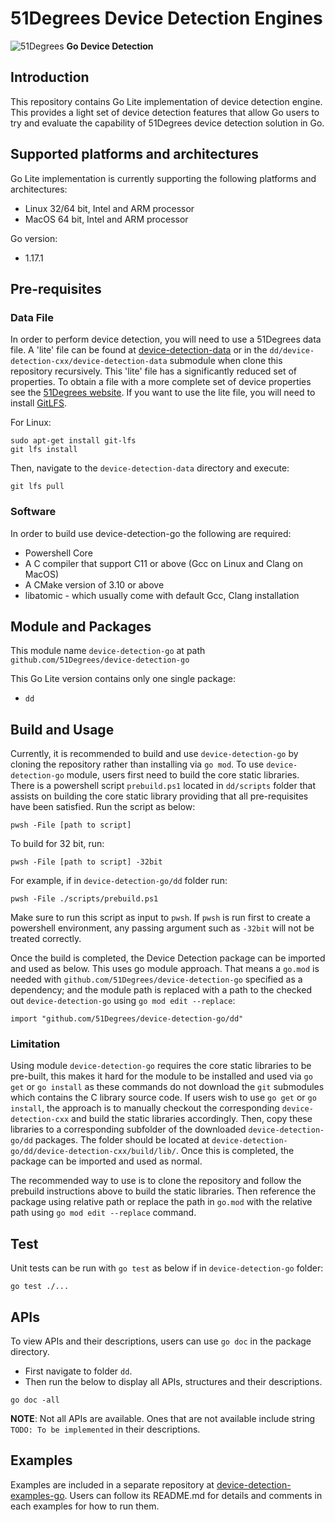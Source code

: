 # 51Degrees Device Detection Engines

![51Degrees](https://51degrees.com/DesktopModules/FiftyOne/Distributor/Logo.ashx?utm_source=github&utm_medium=repository&utm_content=readme_main&utm_campaign=go-open-source "Data rewards the curious") **Go Device Detection**

## Introduction

This repository contains Go Lite implementation of device detection engine. This provides a light set of device detection features that allow Go users to try and evaluate the capability of 51Degrees device detection solution in Go.

## Supported platforms and architectures

Go Lite implementation is currently supporting the following platforms and architectures:
- Linux 32/64 bit, Intel and ARM processor
- MacOS 64 bit, Intel and ARM processor

Go version:
- 1.17.1

## Pre-requisites

### Data File

In order to perform device detection, you will need to use a 51Degrees data file. 
A 'lite' file can be found at [device-detection-data](https://github.com/51degrees/device-detection-data) or in the `dd/device-detection-cxx/device-detection-data` submodule when clone this repository recursively.
This 'lite' file has a significantly reduced set of properties. To obtain a 
file with a more complete set of device properties see the 
[51Degrees website](https://51degrees.com/pricing). 
If you want to use the lite file, you will need to install [GitLFS](https://git-lfs.github.com/).

For Linux:
```
sudo apt-get install git-lfs
git lfs install
```

Then, navigate to the `device-detection-data` directory and execute:

```
git lfs pull
```

### Software

In order to build use device-detection-go the following are required:
- Powershell Core
- A C compiler that support C11 or above (Gcc on Linux and Clang on MacOS)
- A CMake version of 3.10 or above
- libatomic - which usually come with default Gcc, Clang installation

## Module and Packages

This module name `device-detection-go` at path `github.com/51Degrees/device-detection-go`


This Go Lite version contains only one single package:
- `dd`

## Build and Usage

Currently, it is recommended to build and use `device-detection-go` by cloning the repository rather than installing via `go mod`. To use `device-detection-go` module, users first need to build the core static libraries. There is a powershell script `prebuild.ps1` located in `dd/scripts` folder that assists on building the core static library providing that all pre-requisites have been satisfied. Run the script as below:
```
pwsh -File [path to script]
```

To build for 32 bit, run:
```
pwsh -File [path to script] -32bit
```

For example, if in `device-detection-go/dd` folder run:
```
pwsh -File ./scripts/prebuild.ps1
```

Make sure to run this script as input to `pwsh`. If `pwsh` is run first to create a powershell environment, any passing argument such as `-32bit` will not be treated correctly.

Once the build is completed, the Device Detection package can be imported and used as below. This uses go module approach. That means a `go.mod` is needed with `github.com/51Degrees/device-detection-go` specified as a dependency; and the module path is replaced with a path to the checked out `device-detection-go` using `go mod edit --replace`:

```
import "github.com/51Degrees/device-detection-go/dd"
```

### Limitation

Using module `device-detection-go` requires the core static libraries to be pre-built, this makes it hard for the module to be installed and used via `go get` or `go install` as these commands do not download the `git` submodules which contains the C library source code. If users wish to use `go get` or `go install`, the approach is to manually checkout the corresponding `device-detection-cxx` and build the static libraries accordingly. Then, copy these libraries to a corresponding subfolder of the downloaded `device-detection-go/dd` packages. The folder should be located at `device-detection-go/dd/device-detection-cxx/build/lib/`. Once this is completed, the package can be imported and used as normal.

The recommended way to use is to clone the repository and follow the prebuild instructions above to build the static libraries. Then reference the package using relative path or replace the path in `go.mod` with the relative path using `go mod edit --replace` command.

## Test

Unit tests can be run with `go test` as below if in `device-detection-go` folder:
```
go test ./...
```

## APIs

To view APIs and their descriptions, users can use `go doc` in the package directory.
- First navigate to folder `dd`.
- Then run the below to display all APIs, structures and their descriptions.
```
go doc -all
```

**NOTE**: Not all APIs are available. Ones that are not available include string `TODO: To be implemented` in their descriptions.

## Examples

Examples are included in a separate repository at [device-detection-examples-go](https://github.com/51degrees/device-detection-examples-go). Users can follow its README.md for details and comments in each examples for how to run them.